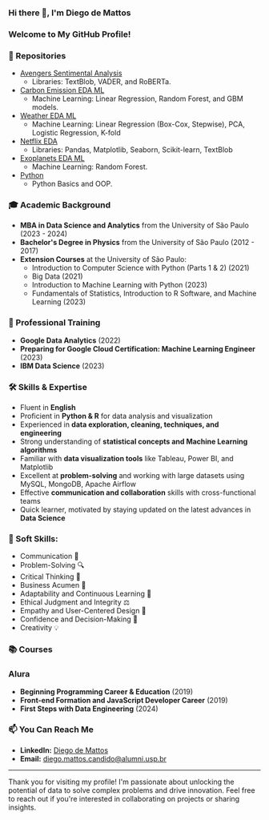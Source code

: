 ### Hi there 👋, I'm Diego de Mattos

### Welcome to My GitHub Profile!

### 💾 Repositories

- [Avengers Sentimental Analysis](https://github.com/diguitarrista/Avengers-Sentimental-Analysis-ML-Python)
  - Libraries: TextBlob, VADER, and RoBERTa.
- [Carbon Emission EDA ML](https://github.com/diguitarrista/Carbon-Emission-EDA-ML-Python)
  - Machine Learning: Linear Regression, Random Forest, and GBM models.
- [Weather EDA ML](https://github.com/diguitarrista/Weather-EDA-ML-Python)
  - Machine Learning: Linear Regression (Box-Cox, Stepwise), PCA, Logistic Regression, K-fold
- [Netflix EDA](https://github.com/diguitarrista/Netflix-Titles-EDA-Python)
  - Libraries: Pandas, Matplotlib, Seaborn, Scikit-learn, TextBlob
- [Exoplanets EDA ML](https://github.com/diguitarrista/Exoplanets-EDA-ML-Python)
  - Machine Learning: Random Forest.
- [Python](https://github.com/diguitarrista/Python-Basics-Projects)
  - Python Basics and OOP.
  
### 🎓 Academic Background
- **MBA in Data Science and Analytics** from the University of São Paulo (2023 - 2024)
- **Bachelor's Degree in Physics** from the University of São Paulo (2012 - 2017)
- **Extension Courses** at the University of São Paulo:
  - Introduction to Computer Science with Python (Parts 1 & 2) (2021)
  - Big Data (2021)
  - Introduction to Machine Learning with Python (2023)
  - Fundamentals of Statistics, Introduction to R Software, and Machine Learning (2023)

### 💼 Professional Training
- **Google Data Analytics** (2022)
- **Preparing for Google Cloud Certification: Machine Learning Engineer** (2023)
- **IBM Data Science** (2023)

### 🛠 Skills & Expertise
- Fluent in **English**
- Proficient in **Python & R** for data analysis and visualization
- Experienced in **data exploration, cleaning, techniques, and engineering**
- Strong understanding of **statistical concepts and Machine Learning algorithms**
- Familiar with **data visualization tools** like Tableau, Power BI, and Matplotlib
- Excellent at **problem-solving** and working with large datasets using MySQL, MongoDB, Apache Airflow
- Effective **communication and collaboration** skills with cross-functional teams
- Quick learner, motivated by staying updated on the latest advances in **Data Science**


### 🌟 Soft Skills:

- Communication 💬
- Problem-Solving 🔍
- Critical Thinking 💭
- Business Acumen 💼
- Adaptability and Continuous Learning 🔄
- Ethical Judgment and Integrity ⚖️
- Empathy and User-Centered Design 👥
- Confidence and Decision-Making 🎯
- Creativity 💡

### 📚 Courses
### Alura
- **Beginning Programming Career & Education** (2019)
- **Front-end Formation and JavaScript Developer Career** (2019)
- **First Steps with Data Engineering** (2024)

### 📫 You Can Reach Me
- **LinkedIn:** [Diego de Mattos](https://www.linkedin.com/in/diego-de-mattos-166417167/)
- **Email:** diego.mattos.candido@alumni.usp.br
---

Thank you for visiting my profile! I'm passionate about unlocking the potential of data to solve complex problems and drive innovation. Feel free to reach out if you're interested in collaborating on projects or sharing insights.

